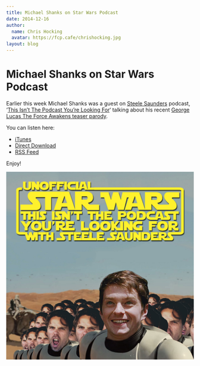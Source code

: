 ```yaml
---
title: Michael Shanks on Star Wars Podcast
date: 2014-12-16
author:
  name: Chris Hocking
  avatar: https://fcp.cafe/chrishocking.jpg
layout: blog
---
```

# Michael Shanks on Star Wars Podcast

Earlier this week Michael Shanks was a guest on [Steele Saunders](http://www.steelesaunders.com/) podcast, ‘[This Isn’t The Podcast You’re Looking For](http://starwarspodcast.net/ep22/)‘ talking about his recent [George Lucas The Force Awakens teaser parody](./../star-wars-episode-vii-trailer/).

You can listen here:

* [iTunes](https://itunes.apple.com/au/podcast/this-isnt-podcast-youre-looking/id891586820?mt=2)
* [Direct Download](http://traffic.libsyn.com/steelesaunders/Ep_022___Michael_Shanks_-_Creator_of_George_Lucas_The_Force_Awakens_teaser_parody.mp3)
* [RSS Feed](http://www.starwarspodcast.net/podcast.xml)

Enjoy!

![michaelpodcast](/static/blog/12-michaelpodcast.jpg)